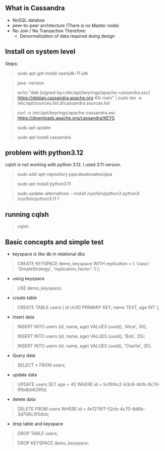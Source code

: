 ## What is Cassandra
* NoSQL databse
* peer-to-peer architecture (There is no Master node)
* No Join / No Transaction Therefore:
  * Denormalization of data required duing design

## Install on system level
Steps:
> sudo apt-get install openjdk-11-jdk

> java -version

> echo "deb [signed-by=/etc/apt/keyrings/apache-cassandra.asc] https://debian.cassandra.apache.org 41x main" | sudo tee -a /etc/apt/sources.list.d/cassandra.sources.list

> curl -o /etc/apt/keyrings/apache-cassandra.asc https://downloads.apache.org/cassandra/KEYS

> sudo apt update

> sudo apt install cassandra

## problem with python3.12
cqlsh is not working with python 3.12. I used 3.11 version.
> sudo add-apt-repository ppa:deadsnakes/ppa

> sudo apt install python3.11

> sudo update-alternatives --install /usr/bin/python3 python3 /usr/bin/python3.11 1

## running cqlsh
> cqlsh

## Basic concepts and simple test
* keyspace is like db in relational dbs
> CREATE KEYSPACE demo_keyspace
WITH replication = {
  'class': 'SimpleStrategy',
  'replication_factor': 1
};

* using keyspace
> USE demo_keyspace;

* create table
> CREATE TABLE users (
    id UUID PRIMARY KEY,
    name TEXT,
    age INT
);

* insert data
> INSERT INTO users (id, name, age) VALUES (uuid(), 'Alice', 30);
> 
>INSERT INTO users (id, name, age) VALUES (uuid(), 'Bob', 25);
> 
>INSERT INTO users (id, name, age) VALUES (uuid(), 'Charlie', 35);

* Query data
> SELECT * FROM users;

* update data
> UPDATE users SET age = 40 WHERE id = 5cf6f4c2-b3c8-4b1b-9c74-9fbdbb6295d;

* delete data
> DELETE FROM users WHERE id = 4e1276f7-52cb-4c70-8d6b-3d708c3f0dcb;

* drop table and keyspace
> DROP TABLE users;
>
> DROP KEYSPACE demo_keyspace;
